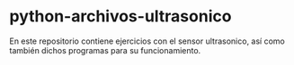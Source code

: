 # python-archivos-ultrasonico
En este repositorio contiene ejercicios con el sensor ultrasonico, así como también dichos programas para su funcionamiento.
